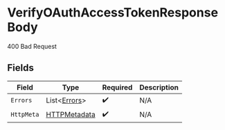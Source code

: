 # VerifyOAuthAccessTokenResponseBody

400 Bad Request


## Fields

| Field                                                   | Type                                                    | Required                                                | Description                                             |
| ------------------------------------------------------- | ------------------------------------------------------- | ------------------------------------------------------- | ------------------------------------------------------- |
| `Errors`                                                | List<[Errors](../../Models/Errors/Errors.md)>           | :heavy_check_mark:                                      | N/A                                                     |
| `HttpMeta`                                              | [HTTPMetadata](../../Models/Components/HTTPMetadata.md) | :heavy_check_mark:                                      | N/A                                                     |